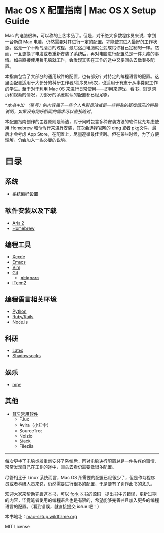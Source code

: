 # Mac OS X 配置指南 | Mac OS X Setup Guide 

Mac 的电脑很棒，可以称的上艺术品了。但是，对于绝大多数程序员来说，拿到一台新的 Mac 电脑，仍然需要对其进行一定的配置，才能使其进入最好的工作状态。这是一个不断的磨合的过程，最后这台电脑就会变成给你自己定制的一样。然而，一旦更换了电脑或者重新安装了系统后，再对电脑进行配置总是一件头疼的事情。如果直接使用新电脑就工作，会发现其实在工作的途中又要回头去做很多配置。

本指南包含了大部分的通用软件的配置，也有部分针对特定的编程语言的配置。这里面配置适用于大部分的科研工作者/程序员/码农，也适用于有志于从事类似工作的学生。至于对于利用 Mac OS 来进行日常使用——即用来游戏，看书，浏览网页和视频的情况，大部分的系统默认的配置都已经足够。 

<!-- 但本指南对于日常使用并非完全无用。尽管从整体上讲 Mac OS 的默认的设置已经相对合适了，但是仍有一些可以值得改进的细节，此种情况请酌情参考。 -->

**本书中加 *（星号）的内容属于一些个人色彩很浓或是一些特殊的疑难情况的特殊说明，如果没有刚好相同的需求可以直接略过。** 

本配置指南创作的主要原则是简洁，对于同时包含多种安装方法的软件优先考虑使用 Homebrew 和命令行来进行安装，其次会选择官网的 dmg 或者 pkg文件，最后才会考虑 App Store，在配置上，尽量遵循最佳实践。但在某些时候，为了方便理解，仍会加入一些必要的说明。


# 目录

## 系统

* [系统偏好设置](preference_and_settings/readme.md)

## 软件安装以及下载
* [Aria 2](aria_2/readme.md) 
* [Homebrew](homebrew.md)

## 编程工具
* [Xcode](xcode.md)
* [Emacs](emacs.md)
* [Vim](vim.md)
* [Git](git.md)
   * [.gitignore](gitignore.md)
* [iTerm2](iterm2.md) 

## 编程语言相关环境
* [Python](python.md)
* [Ruby/Rails](ruby.md)
* Node.js

## 科研
* [Latex](latex.md)
* [Shadowsocks](shadowsocks.md)

## 娱乐

* [mpv](mpv.md)

## 其他

* [其它常用软件](Others.md)
    - F.lux
    - Avira（小红伞）
    - SourceTree 
    - Noizio
    - Slack
    - Filezila

---

每次更换了电脑或者重新安装了系统后，再对电脑进行配置总是一件头疼的事情，常常发现自己在工作的途中，回头去看仍需要做很多配置。

尽管相比于 Linux 系统而言，Mac OS 所需要的配置已经很少了，但是作为程序员或者科研人员来说，仍然需要进行很多的配置，于是便有了创作此书的念头。

欢迎大家来帮助完善这本书，可以 [fork]( https://github.com/wild-flame/mac-os-x-setup-guide) 本书的源码，提出书中的错误，更新过期的内容，毕竟笔者使用的编程语言也是有限的，希望能够完善并且加入更多的编程语言的配置。（看到错误，就直接提交 issue 吧！）


本书地址：[mac-setup.wildflame.org](http://mac-setup.wildflame.org/)

MIT License


